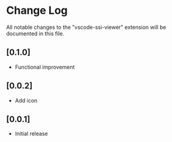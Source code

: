 # Change Log

All notable changes to the "vscode-ssi-viewer" extension will be documented in this file.

## [0.1.0]

- Functional improvement

## [0.0.2]

- Add icon

## [0.0.1]

- Initial release